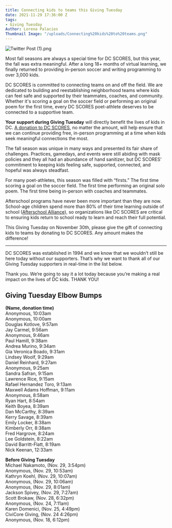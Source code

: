 ```yaml
---
title: Connecting kids to teams this Giving Tuesday
date: 2021-11-29 17:36:00 Z
tags:
- Giving Tuesday
Author: Lorena Palacios
Thumbnail Image: "/uploads/Connecting%20kids%20to%20teams.png"
---
```


![Twitter Post (1).png](/uploads/Twitter%20Post%20(1).png)

Most fall seasons are always a special time for DC SCORES, but this year, the fall was extra meaningful. After a long 18+ months of virtual learning, we finally returned to providing in-person soccer and writing programming to over 3,000 kids.

DC SCORES is committed to connecting teams on and off the field. We are dedicated to building and reestablishing neighborhood teams where kids can feel safe and supported by their teammates, coaches, and community. Whether it's scoring a goal on the soccer field or performing an original poem for the first time, every DC SCORES poet-athlete deserves to be connected to a supportive team.

**Your support during Giving Tuesday** will directly benefit the lives of kids in DC. [A donation to DC SCORES](https://bit.ly/SCORESGT21), no matter the amount, will help ensure that we can continue providing free, in-person programming at a time when kids seek meaningful connections the most.





The fall season was unique in many ways and presented its fair share of challenges. Practices, gamedays, and events were still abiding with mask policies and they all had an abundance of hand sanitizer, but DC SCORES' commitment to keeping kids feeling safe, supported, connected, and hopeful was always steadfast.

For many poet-athletes, this season was filled with “firsts.” The first time scoring a goal on the soccer field. The first time performing an original solo poem. The first time being in-person with coaches and teammates. 

Afterschool programs have never been more important than they are now. School-age children spend more than 80% of their time learning outside of school ([Afterschool Alliance](http://afterschoolalliance.org/documents/Afterschool-Essential-for-COVID-recovery_national-January-2021.pdf)), so organizations like DC SCORES are critical to ensuring kids return to school ready to learn and reach their full potential. 

This Giving Tuesday on November 30th, please give the gift of connecting kids to teams by donating to DC SCORES. Any amount makes the difference!

---

DC SCORES was established in 1994 and we know that we wouldn’t still be here today without our supporters. That’s why we want to thank all of our Giving Tuesday supporters in real-time in the list below.

Thank you. We’re going to say it a lot today because you’re making a real impact on the lives of DC kids. THANK YOU!

## Giving Tuesday Elbow Bumps

**(Name, donation time)** <br>
Anonymous, 10:03am <br>
Anonymous, 10:00am <br>
Douglas Kotlove, 9:57am <br>
Jay Carmel, 9:56am <br>
Anonymous, 9:46am <br>
Paul Hamill, 9:38am <br>
Andrea Murino, 9:34am <br>
Gia Veronica Boado, 9:31am <br>
Lindsey Woolf, 9:29am <br>
Daniel Reinhard, 9:27am <br>
Anonymous, 9:25am <br>
Sandra Safran, 9:15am <br>
Lawrence Rice, 9:15am <br>
Rafael Hernandez Toro, 9:13am <br>
Maxwell Adams Hoffman, 9:11am <br>
Anonymous, 8:58am <br>
Ryan Hart, 8:54am <br>
Keith Boyea, 8:39am <br>
Dan McCarthy, 8:39am <br>
Kerry Savage, 8:39am <br>
Emily Locker, 8:38am <br>
Kimberly Orr, 8:38am <br>
Fred Hargrove, 8:24am <br>
Lee Goldstein, 8:22am <br>
David Barritt-Flatt, 8:19am <br>
Nick Keenan, 12:33am <br>

**Before Giving Tuesday** <br>
Michael Nakamoto, (Nov. 29, 3:54pm) <br>
Anonymous, (Nov. 29, 10:53am) <br>
Kathryn Koehl, (Nov. 29, 10:07am) <br>
Anonymous, (Nov. 29, 10:06am) <br>
Anonymous, (Nov. 29, 8:01am) <br>
Jackson Spivey, (Nov. 29, 7:27am) <br>
Scott Brokaw, (Nov. 28, 6:32pm) <br>
Anonymous, (Nov. 24, 7:11am) <br>
Karen Domenici, (Nov. 25, 4:49pm) <br>
CiviCore Giving, (Nov. 24 4:26pm) <br>
Anonymous, (Nov. 18, 6:12pm) <br>